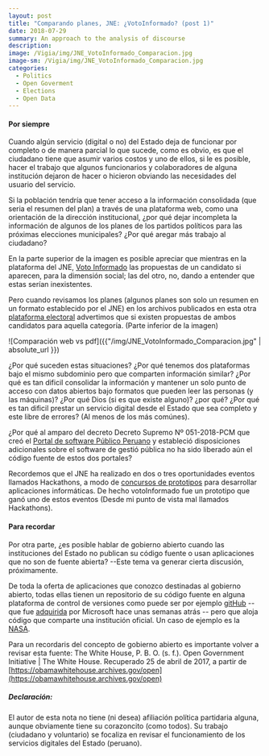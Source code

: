 ```yaml
---
layout: post
title: "Comparando planes, JNE: ¿VotoInformado? (post 1)"
date: 2018-07-29
summary: An approach to the analysis of discourse
description: 
image: /Vigia/img/JNE_VotoInformado_Comparacion.jpg
image-sm: /Vigia/img/JNE_VotoInformado_Comparacion.jpg
categories:
  - Politics  
  - Open Goverment
  - Elections
  - Open Data 
---
```

#### Por siempre 
Cuando algún servicio (digital o no) del Estado deja de funcionar por completo o de manera parcial lo que sucede, como es obvio, es que el ciudadano tiene que asumir varios costos y uno de ellos, si le es posible, hacer el trabajo que algunos funcionarios y colaboradores de alguna institución dejaron de hacer o hicieron obviando las necesidades del usuario del servicio. 

Si la población tendría que tener acceso a la información consolidada (que seria el resumen del plan) a través de una plataforma web,  como una orientación de la dirección institucional, ¿por qué dejar incompleta la información de algunos de los planes de los partidos políticos para las próximas elecciones municipales? ¿Por qué aregar más trabajo al ciudadano?

En la parte superior de la imagen es posible apreciar que mientras en la plataforma del JNE, [Voto Informado](https://votoinformado.jne.gob.pe/voto/Compara) las propuestas de un candidato si aparecen, para la dimensión social; las del otro, no, dando a entender que estas serían inexistentes.   

Pero cuando revisamos los planes (algunos planes son solo un resumen en un formato establecido por el JNE) en los archivos publicados en esta otra [plataforma electoral](https://plataformaelectoral.jne.gob.pe/ListaDeCandidatos/Index) advertimos que si existen propuestas de ambos candidatos para aquella categoría. (Parte inferior de la imagen) 

![Comparación web vs pdf]({{"/img/JNE_VotoInformado_Comparacion.jpg" | absolute_url }})

¿Por qué suceden estas situaciones? ¿Por qué tenemos dos plataformas bajo el mismo subdominio pero que comparten información similar? ¿Por qué es tan dificil consolidar la información y mantener un solo punto de acceso con datos abiertos bajo formatos que pueden leer las personas (y las máquinas)? ¿Por qué Dios (si es que existe alguno)? ¿por qué? ¿Por qué es tan dificil prestar un servicio digital desde el Estado que sea completo y este libre de errores? (Al menos de los más comúnes).

¿Por qué al amparo del decreto Decreto Supremo Nº 051-2018-PCM que creó el [Portal de software Público Peruano](http://www.softwarepublico.gob.pe/index.php/es/) y estableció disposiciones adicionales sobre el software de gestió pública no ha sido liberado aún el código fuente de estos dos portales? 

Recordemos que el JNE ha realizado en dos o tres oportunidades eventos llamados Hackathons, a modo de [concursos de prototipos](https://www.facebook.com/notes/manuelvar-vargas/hackathon-o-concurso-de-prototipos-o-pueden-coexistir-ambas-definiciones-al-mism/1537810309574197/) para desarrollar aplicaciones informáticas. De hecho votoInformado fue un prototipo que ganó uno de estos eventos (Desde mi punto de vista mal llamados Hackathons). 

#### Para recordar  
Por otra parte, ¿es posible hablar de gobierno abierto cuando las instituciones del Estado no publican su código fuente o usan aplicaciones que no son de fuente abierta? --Este tema va generar cierta discusión, próximamente.

De toda la oferta de aplicaciones que conozco destinadas al gobierno abierto, todas ellas tienen un repositorio de su código fuente en alguna plataforma de control de versiones como puede ser por ejemplo [gitHub](https://www.github.org) -- que fue [adquirida](https://news.microsoft.com/2018/06/04/microsoft-to-acquire-github-for-7-5-billion/) por Microsoft hace unas semanas atrás -- pero que aloja código que comparte una institución oficial. Un caso de ejemplo es la [NASA](https://code.nasa.gov/).  

Para un recordaris del concepto de gobierno abierto es importante volver a revisar esta fuente: 
The White House, P. B. O. (s. f.). Open Government Initiative | The White House. Recuperado 25 de abril de 2017, a partir de [https://obamawhitehouse.archives.gov/open](https://obamawhitehouse.archives.gov/open)

##### Declaración: 
El autor de esta nota no tiene (ni desea) afiliación política partidaria alguna, aunque obviamente tiene su corazoncito (como todos). Su trabajo (ciudadano y voluntario) se focaliza en revisar el funcionamiento de los servicios digitales del Estado (peruano). 

